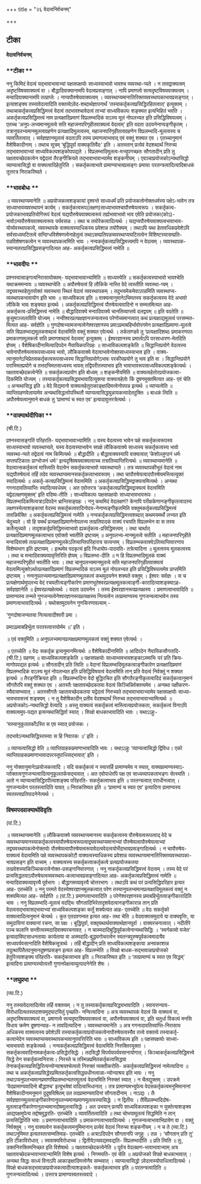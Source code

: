 +++
title = "२६ वेदत्वनिर्वचनम्"

+++


## टीका

**वेदत्वनिर्वचनम्**

### **टीका **

ननु किमिदं वेदत्वं यद्भावाभावाभ्यां पक्षसपक्षयोः साध्यस्याभावो भावश्च व्यवस्था-प्यते । न तावद्वाक्यत्वम् अदृष्टविषयवाक्यत्वं वा । बौद्धादिवाक्यानामपि वेदत्वप्रसङ्गात् । नापि प्रमाणत्वे सत्यदृष्टविषयवाक्यत्वम् । मन्वादिवाक्यानामपि तत्प्राप्तेः । नाप्यपौरुषेयवाक्यत्वम् । व्यवस्थाप्यमानातिरिक्तव्यवस्थापकाभावप्रसङ्गात् । इत्याशङ्क्य तस्यावेदत्वादिति वक्तव्येऽवेद-शब्दार्थज्ञापनार्थं ‘तस्याकर्तृकत्वप्रसिद्धिरहितत्वात्’ इत्युक्तम् । तथाचाकर्तृकत्वप्रसिद्धिमत्त्वं वेदत्वं तदभावश्चावेदत्वं ताभ्यां साध्यविकल्पः शङ्क्यत इत्यभिहितं भवति । अकर्तृकत्वप्रसिद्धिमत्त्वं नाम प्रत्यक्षादिप्रमाणं विप्रलम्भादिकं वाऽस्य मूलं नोपलभ्यत इति प्रसिद्धिविषयत्वम् । एतच्च ‘अनुप-लभ्यमानमूलत्वे सति महाजनपरिगृहीतवाक्यत्वं वेदत्वम्’ इति वदता उदयनेनाप्यङ्गीकृतम् । तत्रानुपलभ्यमानमूलत्वग्रहणेन प्रत्यक्षादिमूलत्वस्य, महाजनपरिगृहीतत्वग्रहणेन विप्रलम्भादि-मूलत्वस्य च व्यावर्तितत्वात् । सर्वज्ञज्ञानमूलत्वं वदताऽपि तस्य प्रमाणत्वाभावाद् एवं वक्तुं शक्यत एव । एतच्चानुमानं वैशेषिकादीनाम् । तथाच सूत्रम् ‘बुद्धिपूर्वा वाक्यकृतिर्वेदः’ इति । अतस्तान् प्रत्येवं वेदशब्दार्थं निरुच्य तद्भावाभावाभ्यां साध्यविकल्पशङ्कोपपद्यते । विप्रलम्भादिमूलत्व-मभ्युपगच्छतः सौगतादीन् प्रति तु पक्षतावच्छेदकत्वेन यद्वेदत्वं तैरङ्गीक्रियते तद्भावाभावाभ्यामेव शङ्कनीयम् । एवञ्चाप्रयोजकोऽन्यथासिद्धो व्याप्यत्वासिद्धो वा वाक्यत्वादिहेतुरिति । सकर्तृकत्वाभावे प्रामाण्याभावप्रसङ्गः प्रमायाः परतन्त्रत्वादित्यादिबाधकं तूत्तरत्र निराकरिष्यते ।

### **भावबोधः **

॥ व्यवस्थाप्यमानेति ॥ अप्रयोजकत्वशङ्कायां दृश्वन्ते साध्यधर्मं प्रति प्रयोजकत्वेनोक्तधर्मस्य पक्षेऽ-भावेन तत्र साध्याभावव्यवस्थापनं कार्यम् । सकर्तृकत्वरूप(लक्षण)साध्याभावश्चापौरुषेयत्वरूपः । सकर्तृकत्व-प्रयोजकाभावप्रतियोगिरूपं वेदत्वं यद्यपौरुषेयवाक्यत्वरूपं तर्ह्यभावाभावो भाव एवेति प्रयोजका(कोऽ)-भावोऽप्यपौरुषेयवाक्यत्वरूपः पर्यवसन्नः । तथा च तयोरेकत्वादित्यर्थः । यद्यप्यपौरुषेयवाक्यत्वभावाभाव-योर्व्यवस्थापकत्वे, व्यवस्थापके वाक्यत्वस्याधिकस्य प्रवेशान्न तयोरैक्यम् । तथाऽपि यथा हेतावधिकप्रवेशेऽपि सर्वसाध्यघटितत्वे सन्दिग्धविशेषणत्वेनाहेतुत्वं तथाऽसम्प्रतिपन्नव्यवस्थाप्यघटितत्वेन विशिष्टस्यासम्प्रति-पन्नविशेषणकत्वेन न व्यवस्थापकत्वमिति भावः । नन्वकर्तृकत्वप्रसिद्धिमत्त्वमपि न वेदत्वम् । व्यवस्थापक-स्यान्यतराप्रसिद्धिप्रसङ्गादित्यत आह- अकर्तृकत्वप्रसिद्धिमत्त्वं नामेति ॥

### **भावदीपः **

प्रश्नस्यासाङ्गत्यनिरासायोक्तम्- यद्भावाभावाभ्यामिति ॥ साध्यस्येति ॥ सकर्तृकत्वस्याभावो भावश्चेति यथाक्रममन्वयः ॥ व्यवस्थाप्येति ॥
अपौरुषेयत्वं हि लौकिके नास्ति वेदे त्वस्तीति व्यवस्था-प्यम् । तद्व्यवस्थाहेतुतयोक्तं व्यवस्थया स्थितं वेदत्वं व्यवस्थापकम् । तदुभयमेकमेवाऽपन्नमिति व्यवस्थाप्य-व्यस्थापकभावायोग इति भावः ॥ साध्यविकल्प इति ॥ वाक्यत्वानुमानेऽभिमतस्य सकर्तृकत्वस्य वेदे अभावो लौकिके भावः शङ्क्यत इत्यर्थः । अकर्तृकत्वप्रसिद्धिमत्त्वं पौरुषेयत्ववादिनो न सम्मतमित्यत आह- अकर्तृकत्व-प्रसिद्धिमत्त्वं नामेति ॥ बौद्धादिवाक्ये मन्वादिवाक्ये चानतिव्याप्तये दलद्वयम् ॥ इति वदतेति ॥ कुसुमाञ्जलाविति योज्यम् । नन्वीश्वरप्रत्यक्षज्ञानजन्यत्वस्य परेणोच्यमानत्वात् कथं प्रत्यक्षाद्यमूलत्वं परसम्मत-मित्यत आह- सर्वज्ञेति ॥ गुणदोषाभ्यामजन्यत्वेनेश्वरज्ञानस्य प्रमाऽप्रमाबहिर्भावोपगमेन प्रत्यक्षादिप्रमाणा-मूलत्वे सति विप्रलम्भाद्यमूलकशब्दत्वं वेदत्वमिति वक्तुं शक्यत एवेत्यर्थः । तर्कताण्डवे तु ‘प्रत्यक्षादिशब्दः प्रमाकरणपरः प्रमाकरणामूलकत्वे सति प्रमाणशब्दत्वं वेदत्वम्’ इत्युक्तम् । ईश्वरज्ञानस्य प्रमात्वेऽपि परसाधारण-मेतदिति ज्ञेयम् । वैशेषिकादीनामित्यादिपदेन नैयायिकपरिग्रहः ॥ साध्यविकल्पशङ्केति ॥ सिद्धान्तिप्रयोगे वेदत्वस्य भावेनापौरुषेयत्वरूपसाध्यस्य भावो, लौकिकवाक्ये वेदत्वाभावेनोक्तसाध्यस्याभाव इति । वाक्य-त्वानुमानेऽभिप्रेतसकर्तृकत्वरूपसाध्यस्य सिद्धान्तिप्रयोगेऽभावः परकीयप्रयोगे तु भाव इति वा । सिद्धान्तिप्रयोगे पराभिमतप्रयोगे च तत्तदभिमतसाध्यस्य भावस् तद्विपरीतस्याभाव इति भावाभावरूपसाध्यविकल्पशङ्केत्यर्थः । पक्षतावच्छेदकत्वेनेति ॥ सकर्तृकत्वप्रयोग इति बोध्यम् ॥ शङ्कनीयमिति ॥ वाक्यत्वहेतोरप्रयोजकत्वा-दिकमिति योज्यम् । तस्याकर्तृकत्वप्रसिद्ध्यभावादित्युक्त्या वाक्यत्वहेतोः किं दूषणमुक्तमित्यत आह- एवं चेति ॥ अन्यथासिद्ध इति ॥ वेदे विद्यमानो वाक्यत्वहेतुराकाङ्क्षादिमत्त्वेनोपपन्न इत्यर्थः ॥ व्याप्यत्वेति ॥ व्याप्तिग्रहणवेलायामेव अन्यथासिद्धत्वोपस्थितौ व्याप्यत्वासिद्ध्युन्नायकत्वादेतदुक्तिः ॥ बाधकं त्विति ॥ अपौरुषेयत्वानुमाने बाधकं तु ‘प्रामाण्यं च स्वत एव’ इत्यादावुत्तरत्रेत्यर्थः ।

### **वाक्यार्थदीपिका **

(श्री.टि.)

प्रश्नस्यासङ्गतिं परिहरति- यद्भावाभावाभ्यामिति ॥ यस्य वेदत्वस्य भावेन पक्षे सकर्तृकत्वरूपस्य साध्यस्याभावो व्यवस्थाप्यते, यस्य वेदत्वस्याभावेन सपक्षे लौकिकवाक्ये साध्यस्य सकर्तृकत्वस्य भावो व्यवस्था-प्यते तद्वेदत्वं नाम किमित्यर्थः ॥ बौद्धादीति ॥ बौद्धावाक्यस्यापि वाक्यत्वात् ‘केशोल्लुण्ठनं धर्मः सप्तघटिकातः प्राग्भोजनं धर्मः’ इत्यदृश्व्विषयवाक्यत्वाच्च तत्रातिव्याप्तिरित्यर्थः ॥ व्यवस्थाप्यमानेति ॥ वेदत्वात्सकर्तृकत्वं मास्त्विति वेदत्वेन सकर्तृकत्वाभावो व्यवस्थाप्यते । तत्र व्यवस्थापकीभूतं वेदत्वं नाम यद्यपौरुषेयत्वं तर्हि तदेव व्यवस्थाप्यमानसकर्तृकत्वाभावरूपम् । तथा चापौरुषेयत्वादपौरुषेयमस्त्वित्युक्तं स्यादित्यर्थः ॥ अकर्तृ-कत्वप्रसिद्धिमत्त्वं वेदत्वमिति ॥ अकर्तृकत्वप्रसिद्धिमद्वाक्यत्वमित्यर्थः । अन्यथा गगनादावतिव्याप्तिः स्यादित्यवधेयम् । अत एवोत्तरत्र ‘अकर्तृकत्वप्रसिद्धिमद्वाक्यत्वं वेदत्वमिति यद्वेदलक्षणमुक्तम्’ इति वदिष्य-तीति । साध्यविकल्पः पक्षसपक्षयोः साध्याभावभावरूपः । विप्रलम्भादिकमित्यत्राऽदिपदेन भ्रान्तिसङ्ग्रहः । ननु कथमिदं वेदलक्षणं? केनापि परीक्षकेणानङ्गीकृतत्वादस्य लक्षणस्येत्याशङ्कायां वेदस्य सकर्तृकत्ववादिनोदय-नेनाप्यङ्गीकृतमिति वक्तुमकर्तृकत्वप्रसिद्धिमत्त्वं तावन्निर्वक्ति ॥ अकर्तृकत्वप्रसिद्धिमत्त्वं नामेति ॥ नन्वकर्तृकत्वप्रसिद्धिमत्त्वशब्दात् कथमयमर्थो लभ्यत इति चेदुच्यते । यो हि यमर्थं प्रत्यक्षादिप्रमाणेनोपलभ्य तत्प्रतिपादकं वाक्यं रचयति विप्रलम्भेन वा स तस्य कर्तेत्युच्यते । तादृशकर्तृप्रसिद्धिमत्त्वाभावो ह्यकर्तृकत्व-प्रसिद्धिमत्त्वम् । तथा चार्थात् प्रत्यक्षादिप्रमाणमूलकत्वाभाव एवोक्तो भवतीति द्रष्टव्यम् ॥ अनुपलभ्य-मानमूलत्वे सतीति ॥ महाजनपरिगृहीते मन्वादिवाक्ये तत्प्रत्यक्षादिप्रमाणमूलकेऽतिव्याप्तिपरिहाराय सत्यन्तम् । विप्रलम्भकवाक्येऽतिव्याप्तिवारणाय विशेष्यभाग इति द्रष्टव्यम् । इत्थमेव पदकृत्यं हृदि निधायोप-पादयति- तत्रेत्यादिना ॥ मूलत्वस्य मूलकत्वस्य । तथा च मन्वादिवाक्यव्यावृत्तिरिति ज्ञेयम् ॥ विप्रलम्भा-दीति ॥ न हि विप्रलम्भादिमूलकं वाक्यं महाजनपरिगृहीतं भवतीति भावः । तथा चानुपलभ्यमानमूलत्वे सति महाजनपरिगृहीतवाक्यत्वं वेदत्वमित्युक्तेऽर्थात्प्रत्यक्षादिप्रमाणं विप्रलम्भादिकं वाऽस्य मूलं नोपलभ्यत इति प्रसिद्धिविषयत्वमेव प्राप्तमिति द्रष्टव्यम् ।
नन्वनुपलभ्यमानप्रत्यक्षादिप्रमाणमूलकत्वं कथमुदयनेन शक्यते वक्तुम् । ईश्वरः सर्वज्ञः । स च प्रत्यक्षेणार्थमुपलभ्य वेदं रचयतीत्यङ्गीकारेण प्रमाणभूतेश्वरप्रत्यक्षमूलकत्वाङ्गी-कारादित्याशङ्क्याऽह- सर्वज्ञज्ञानेति ॥ ईश्वरप्रत्यक्षेत्यर्थः । वदता उदयनेन । तस्य ईश्वरज्ञानरूपप्रत्यक्षस्य । प्रमाणत्वाभावादिति ॥ प्रामाण्यस्य तन्मते गुणजन्यत्वेनेश्वरज्ञानरूपप्रत्यक्षस्य नित्यत्वेन तत्प्रामाण्यस्य गुणजन्यत्वाभावेन तस्य प्रमाणत्वाभावादित्यर्थः । यथोक्तमुदयनेन गुणकिरणावल्याम् -

‘गुणदोषाजन्यतया नित्यत्वादीश्वरी प्रमा ।

प्रमाऽप्रमाबहिर्भूता परतस्त्वात्तयोर्मम ॥’ इति ।

॥ एवं वक्तुमिति ॥ अनुपलभ्यमानप्रत्यक्षप्रमाणमूलकत्वं वक्तुं शक्यत एवेत्यर्थः ।

॥ एतच्चेति ॥ वेदः सकर्तृक इत्यनुमानमित्यर्थः ॥ वैशेषिकादीनामिति ॥ आदिपदेन नैयायिकसौगतादि-(श्री.टि.) ग्रहणम् ॥ साध्यविकल्पशङ्केति ॥ पक्षसपक्षयोः साध्याभावभावशङ्काऽस्माभिः परं प्रति क्रिय-माणोपपद्यत इत्यर्थः ॥ सौगतादीन् प्रति त्विति ॥ वेदानां विप्रलम्भादिमूलकत्वाङ्गीकारेण प्रत्यक्षादिप्रमाणं विप्रलम्भादिकं वाऽस्य मूलं नोपलभ्यत इति प्रसिद्धिविषयत्वं वेदत्वमिति तान् प्रति वेदत्वं निर्वक्तुं न शक्यत इत्यर्थः ॥ तैरङ्गीक्रियत इति ॥ विप्रलम्भादिना वेदो बुद्धिरचित इति सौगतैरङ्गीकृतत्वादिदं सकर्तृकत्वानुमानं सौगतैरपि वक्तुं शक्यत एव । अतस्तैः पक्षतावच्छेदकतया वेदत्वं किञ्चिन्निर्वक्तव्यमेव । अन्यथा पक्षीकरण-स्यैवासम्भवात् । अतस्सौगतैः पक्षतावच्छेदकतया यद्वेदत्वं निरुच्यते तद्भावाभावाभ्यामेव पक्षसपक्षयोः साध्या-भावभावसत्त्वं शङ्क्यम् । न तु वैशेषिकादीन् प्रतीव वेदशब्दार्थं निरुच्य तद्भावाभावाभ्यामित्यर्थः ॥ अप्रयोजकोऽ-न्यथासिद्धो वेत्यादि ॥ अस्तु वाक्यत्वं सकर्तृकत्वं मास्त्वित्यप्रयोजकता, सकर्तृकत्वं विनाऽपि वाक्यत्वमुप-पद्यत इत्यन्यथासिद्धिर्वा स्यात् । विपक्षे बाधकाभावादिति भावः । यथाऽऽहुः-

‘यस्यानुकूलतर्कोऽस्ति स एव स्यात् प्रयोजकः ।

तदभावेऽन्यथासिद्धिस्तस्याः स हि निवारकः ॥’ इति ।

॥ व्याप्यत्वासिद्धो वेति ॥ व्याप्तिग्राहकप्रमाणाभावादिति भावः । यथाऽऽहुः ‘व्याप्यत्वासिद्धो द्विविधः। एको व्याप्तिग्राहकप्रमाणाभावादपरस्तूपाधिसद्भावात्’ इति ।

ननु नोक्तानुमानेऽप्रयोजकत्वादि । यदि सकर्तृकत्वं न स्यात्तर्हि प्रामाण्यमेव न स्यात्, वाक्यप्रामाण्यस्याऽ-प्तोक्तत्वगुणजन्यत्वादित्यनुकूलतर्कसद्भावात् । अत एवोपाधेरपि पक्ष एव साध्यव्यापकताभङ्गः सेत्स्यति । अतो न व्याप्यत्वासिद्धिरपीत्याशङ्क्य परिहरति- सकर्तृकत्वाभाव इति ॥ परतन्त्रत्वात् पराधीनत्वात् । गुणजन्यत्वेन परतस्त्वादिति यावत् ॥ निराकरिष्यत इति ॥ ‘प्रामाण्यं च स्वत एव’ इत्यादिना प्रामाण्यस्य स्वतस्त्वप्रतिपादनेनेत्यर्थः ।

### **विषमपदवाक्यार्थविवृतिः**

(पां.टि.)

॥ व्यवस्थाप्यमानेति ॥ लौकिकवाक्ये व्यवस्थाप्यमानस्य सकर्तृकत्वस्य पौरुषेयत्वरूपत्वाद् वेदे च व्यवस्थाप्यमानस्याकर्तृकत्वस्यापौरुषेयत्वरूपत्वाद्व्यवस्थाप्यमानाभ्यां पौरुषेयत्वापौरुषेयत्वाभ्यां तद्व्यवस्थापकत्वेनोक्तयोः पौरुषेयत्वापौरुषेयत्वरूपावेदत्ववेदत्वयोर्भेदाभावप्रसङ्गादित्यर्थः । न चापौरुषेय-वाक्यत्वं वेदत्वमिति पक्षे व्यवस्थापककोटौ वाक्यत्वस्याधिकस्य प्रवेशान्न व्यवस्थाप्यमानातिरिक्तव्यवस्थापका-भावप्रसङ्ग इति वाच्यम् । वाक्यत्वस्य सकर्तृकत्वाकर्तृकत्वे प्रत्यप्रयोजकतया तत्प्रवेशस्याकिञ्चित्करत्वेनोक्त-प्रसङ्गानिवारणात् । ननु नाकर्तृकत्वप्रसिद्धिमत्त्वं वेदत्वम् । तस्य वेदे परं प्रत्यसिद्धतयाऽपौरुषेयत्वव्यवस्थाप-कत्वाभावप्रसङ्गादित्यत आह- अकर्तृकत्वप्रसिद्धिमत्त्वं नामेति ॥ मन्वादिवाक्यव्यावृत्त्यै पूर्वभागः । बौद्धागमव्यावृत्त्यै चोत्तरभागः । तथाऽपि कथं परं प्रत्यसिद्धिपरिहार इत्यत आह- एतच्चेति ॥ ननु परमते वेदस्येश्वरज्ञानमूलकत्वात् परेण तस्यानुपलभ्यमानप्रत्यक्षादिमूलकत्वं वक्तुं न शक्यमित्यत आह- सर्वज्ञेति ॥ (पां.टि.) प्रमाणत्वाभावादिति ॥ परेणेश्वरज्ञानस्य प्रमाबहिर्भूतत्वाङ्गीकारादिति भावः । ननु विप्रलम्भादि-मूलत्वं वदद्भिः सौगतादिभिरेतादृशवेदत्वानङ्गीकारान्न तान् प्रति वेदत्वसद्भावासद्भावाभ्यां साध्यविकल्पशङ्का कर्तुं शक्येत्यत आह- एतच्चेति ॥ वेदः सकर्तृको वाक्यत्वादित्यनुमानं चेत्यर्थः । कुत एतदवगम्यत इत्यत आह- तथा चेति ॥ वेदवाक्यसमुदाये या वाक्यवृत्तिः, या समुदायिनां वाक्यानां रचना, सा पक्षः । बुद्धिपूर्वा, वक्तृयथार्थवाक्यार्थज्ञानपूर्वा । वाक्यरचनात्वात् । नदीतीरे पञ्च फलानि सन्तीत्यस्मदादिवाक्यरचनावत् । न चास्मदादिबुद्धिपूर्वकत्वेनान्यथासिद्धिः । ‘स्वर्गकामो यजेत’ इत्यादाविष्टसाधनतायाः कार्यताया वा अस्मदादि-बुद्ध्यगोचरत्वेन स्वतन्त्रपुरुषपूर्वकत्वमादायैव साध्यपर्यवसानादिति वैशेषिकसूत्रार्थः । तर्हि बौद्धादीन् प्रति साध्यविकल्पशङ्काया अनवकाशान्न तदुत्थापितैतदनुमानदूषणप्रसङ्ग इत्यत आह- विप्रलम्भेति ॥ विपक्षे बाधक-सद्भावान्नाप्रयोजको हेतुरित्याशङ्क्य परिहरति- सकर्तृकत्वाभाव इति ॥ निराकरिष्यत इति ॥ ‘तत्प्रामाण्यं च स्वत एव सिद्धम्’ इत्यादिना प्रामाण्यस्योत्पत्तौ गुणानपेक्षत्वव्युत्पादनेनेति शेषः ।

### **लघुप्रभा **

(व्या.टि.)

ननु तस्यावेदत्वादित्येव तर्हि वक्तव्यम् । न तु तस्याकर्तृकत्वप्रसिद्ध्यभावादिति । स्वायत्तन्याय-विरोधादित्यतस्तदाशयमुद्घाटयितुं पृच्छति- नन्वित्यादिना ॥ अत्र व्यवस्थापकं वेदत्वं किं वाक्यत्वं वा, अदृष्टविषयवाक्यत्वं वा, प्रमाणत्वे सत्यदृष्टविषयवाक्यत्वं वा, अपौरुषेयवाक्यत्वं वा, इति चतुर्धा विकल्पं मनसि विधाय क्रमेण दूषणान्याह- न तावदित्यादिना । व्यवस्थाप्यमानेति ॥ अत्र गगनादावतिव्याप्ति-निरासाय अधिकस्य वाक्यत्वस्य प्रवेशेऽपि तस्याकर्तृकत्वाप्रयोजकत्वेनापौरुषेयत्वस्यैव तत्त्वे वक्तव्ये तस्याकर्तृ-कत्वाभेदेन व्यवस्थाप्यव्यवस्थापकभावानुपपत्तिरिति भावः ॥ साध्यविकल्प इति ॥ पक्षसपक्षयोः साध्या-भावभावयोः शङ्केत्यर्थः । नन्वकर्तृकत्वप्रसिद्धिमत्त्वं वेदत्वमिति निरुक्तिरयुक्ता । सकर्तृकत्ववादिनामकर्तृकत्व-प्रसिद्धेरसिद्धेः । तदसिद्धौ विपर्ययपर्यवसानायोगात् । किञ्चाकर्तृकत्वप्रसिद्धिमत्त्वे सिद्धे तेन सकर्तृकत्वनिरासः। निरस्ते च तस्मिन्नप्रमितकर्तृकत्वसिद्ध्या तेनाकर्तृकत्वप्रसिद्धिरित्यन्योन्याश्रयश्चेत्यतो निरुक्तं व्यक्तीकरोति- अकर्तृकत्वप्रसिद्धिमत्त्वं नामेत्यादिना ॥ तथा च अकर्तृकत्वप्रसिद्धेरप्रमितकर्तृकत्वसिद्ध्यधीनत्वान्ना-न्योन्याश्रय इति भावः । ननु तथाऽप्यनुपलभ्यमानप्रमाणविप्रलम्भान्यतरमूलत्वं वेदत्वमिति निरुक्तं स्यात् । न चैतद्युक्तम् । उपक्रमे ‘वेदप्रामाण्यवादिनो बौद्धाश्च’ इत्युभयेषां वादित्वाभिधानात् । तत्र प्रामाण्यमभ्युपेत्य वेदसकर्तृकत्वमनुमिमानानां वैशेषिकादीनामनुमानं दुदूषयिषितम् उत तदप्रामाण्यवादिनां सौगतादीनाम् । नाऽद्यः । तैः सर्वज्ञज्ञानमूलत्वाङ्गीकारेणानुपलभ्यमानप्रमाणमूलत्वस्यासिद्धेः । न द्वितीयः । तैर्विप्रलम्भादिदोष-मूलत्वाङ्गीकारेणानुलभ्यमानदोषमूलत्वासिद्धेः । अत उभयान् प्रत्यपि साध्यविकल्पशङ्का न युक्तेत्याशङ्क्य आद्यपक्षमुपेत्य तद्दोषमुद्धरति- एतच्चेति ॥ व्यावर्तितत्वादिति ॥ तथा चोभयामूलत्वं सिद्धमिति न तान् प्रत्यसिद्धिरिति भावः ॥ प्रमाणत्वाभावादिति ॥ प्रमाकरणत्वाभावादित्यर्थः । गुणजन्यत्वाभावाभिप्रायेण वा । वक्तुं निर्वक्तुम् । ननु वाक्यत्वेन सकर्तृकत्वमनुमिमानान् प्रत्येवं वेदत्वं निरुच्य शङ्कनीयम् । न च ते (व्या.टि.) तथाऽनुमिमत इत्यतस्तत्सम्मतिमाह- एतच्चेति ॥ अत्राऽदिपदेन सौगतानपि जगृहुः । तन्न । ‘सौगतान् प्रति तु’ इति टीकाविरोधात् । स्ववाक्यविरोधाच्च । द्वितीयेऽप्यवद्यमवद्यति- विप्रलम्भादीति ॥ प्रति त्विति ॥ तुः, उक्तनिरुक्तिमनिच्छत इति विशेषार्थः ॥ पक्षतावच्छेदकत्वेनेति ॥ पूर्वत्र वेदलक्षण-भावाभावाभ्याम् अत्र पक्षतावच्छेदकभावाभावाभ्यामिति विशेष इत्यर्थः । निगमयति- एवं चेति ॥ अप्रयोजको विपक्षे बाधकाभावात् । अन्यथा सिद्धः साध्यं विनाऽपि आकाङ्क्षादिमत्त्वेनैव सम्भवात् । व्याप्यत्वासिद्धो ऽवेदत्वस्योपाधित्वादित्यर्थः । विपक्षे बाधकसद्भावान्नाप्रयोजकत्वादीत्याशङ्कते- सकर्तृकत्वाभाव इति ॥ परतन्त्रत्वादिति ॥ गुणजन्यत्वादित्यर्थः । उत्तरत्र प्रामाण्यस्वतस्त्ववादे ।

